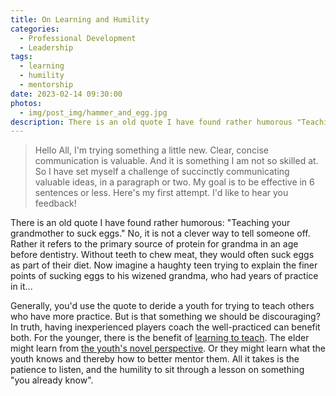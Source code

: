 ```yaml
---
title: On Learning and Humility
categories:
  - Professional Development
  - Leadership
tags:
  - learning
  - humility
  - mentorship
date: 2023-02-14 09:30:00
photos: 
  - img/post_img/hammer_and_egg.jpg
description: There is an old quote I have found rather humorous "Teaching your grandmother to suck eggs." What might it teach us about humility?
---
```


> Hello All, I'm trying something a little new. Clear, concise communication is valuable. And it is something I am not so skilled at. So I have set myself a challenge of succinctly communicating valuable ideas, in a paragraph or two. My goal is to be effective in 6 sentences or less. Here's my first attempt. I'd like to hear you feedback!

There is an old quote I have found rather humorous: "Teaching your grandmother to suck eggs." No, it is not a clever way to tell someone off. Rather it refers to the primary source of protein for grandma in an age before dentistry. Without teeth to chew meat, they would often suck eggs as part of their diet. Now imagine a haughty teen trying to explain the finer points of sucking eggs to his wizened grandma, who had years of practice in it...

Generally, you'd use the quote to deride a youth for trying to teach others who have more practice. But is that something we should be discouraging? In truth, having inexperienced players coach the well-practiced can benefit both. For the younger, there is the benefit of [learning to teach](/blog/when-one-teaches-two-learn/). The elder might learn from [the youth's novel perspective](https://lassala.net/2008/03/24/learning-in-spiral/). Or they might learn what the youth knows and thereby how to better mentor them. All it takes is the patience to listen, and the humility to sit through a lesson on something "you already know".